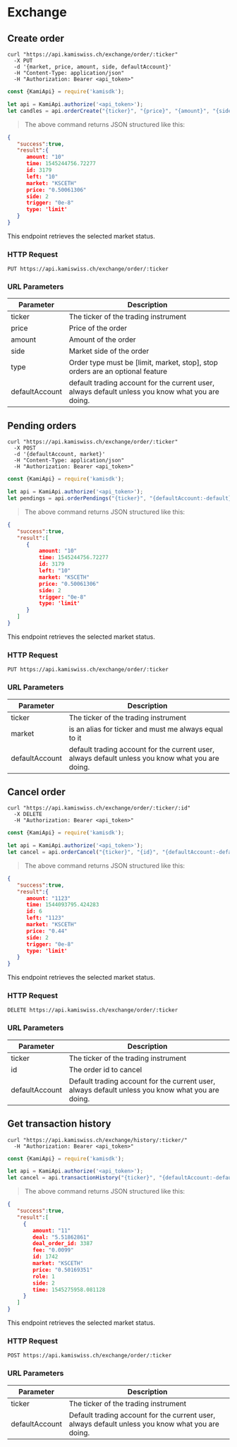 # Exchange 

## Create order

```shell
curl "https://api.kamiswiss.ch/exchange/order/:ticker"
  -X PUT
  -d '{market, price, amount, side, defaultAccount}'
  -H "Content-Type: application/json"
  -H "Authorization: Bearer <api_token>"
```

```javascript
const {KamiApi} = require('kamisdk');

let api = KamiApi.authorize('<api_token>');
let candles = api.orderCreate("{ticker}", "{price}", "{amount}", "{side}", "{type:-limit}", "{defaultAccount:-default}");
```

> The above command returns JSON structured like this:

```json
{
   "success":true,
   "result":{
      amount: "10"
      time: 1545244756.72277
      id: 3179
      left: "10"
      market: "KSCETH"
      price: "0.50061306"
      side: 2
      trigger: "0e-8"
      type: 'limit'  
   }
}
```

This endpoint retrieves the selected market status.

### HTTP Request

`PUT https://api.kamiswiss.ch/exchange/order/:ticker`

### URL Parameters

Parameter | Description
--------- | -----------
ticker | The ticker of the trading instrument
price | Price of the order
amount | Amount of the order 
side | Market side of the order
type | Order type must be [limit, market, stop], stop orders are an optional feature  
defaultAccount | default trading account for the current user, always default unless you know what you are doing.

## Pending orders

```shell
curl "https://api.kamiswiss.ch/exchange/order/:ticker"
  -X POST
  -d '{defaultAccount, market}'
  -H "Content-Type: application/json"
  -H "Authorization: Bearer <api_token>"
```

```javascript
const {KamiApi} = require('kamisdk');

let api = KamiApi.authorize('<api_token>');
let pendings = api.orderPendings("{ticker}", "{defaultAccount:-default}");
```

> The above command returns JSON structured like this:

```json
{
   "success":true,
   "result":[
      {
          amount: "10"
          time: 1545244756.72277
          id: 3179
          left: "10"
          market: "KSCETH"
          price: "0.50061306"
          side: 2
          trigger: "0e-8"
          type: 'limit'
      }
   ]
}
```

This endpoint retrieves the selected market status.

### HTTP Request

`PUT https://api.kamiswiss.ch/exchange/order/:ticker`

### URL Parameters

Parameter | Description
--------- | -----------
ticker | The ticker of the trading instrument
market | is an alias for ticker and must me always equal to it     
defaultAccount | default trading account for the current user, always default unless you know what you are doing.


## Cancel order

```shell
curl "https://api.kamiswiss.ch/exchange/order/:ticker/:id"
  -X DELETE
  -H "Authorization: Bearer <api_token>"
```

```javascript
const {KamiApi} = require('kamisdk');

let api = KamiApi.authorize('<api_token>');
let cancel = api.orderCancel("{ticker}", "{id}", "{defaultAccount:-default}");
```

> The above command returns JSON structured like this:

```json
{
   "success":true,
   "result":{
      amount: "1123"
      time: 1544093795.424283
      id: 6
      left: "1123"
      market: "KSCETH"
      price: "0.44"
      side: 2
      trigger: "0e-8"
      type: 'limit'
   }
}
```

This endpoint retrieves the selected market status.

### HTTP Request

`DELETE https://api.kamiswiss.ch/exchange/order/:ticker`

### URL Parameters

Parameter | Description
--------- | -----------
ticker | The ticker of the trading instrument
id | The order id to cancel     
defaultAccount | Default trading account for the current user, always default unless you know what you are doing.

## Get transaction history 

```shell
curl "https://api.kamiswiss.ch/exchange/history/:ticker/"
  -H "Authorization: Bearer <api_token>"
```

```javascript
const {KamiApi} = require('kamisdk');

let api = KamiApi.authorize('<api_token>');
let cancel = api.transactionHistory("{ticker}", "{defaultAccount:-default}");
```

> The above command returns JSON structured like this:

```json
{
   "success":true,
   "result":[
     {
        amount: "11"
        deal: "5.51862861"
        deal_order_id: 3387
        fee: "0.0099"
        id: 1742
        market: "KSCETH"
        price: "0.50169351"
        role: 1
        side: 2
        time: 1545275958.081128
     }
   ]
}
```

This endpoint retrieves the selected market status.

### HTTP Request

`POST https://api.kamiswiss.ch/exchange/order/:ticker`

### URL Parameters

Parameter | Description
--------- | -----------
ticker | The ticker of the trading instrument
defaultAccount | Default trading account for the current user, always default unless you know what you are doing.
